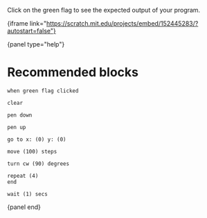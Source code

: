 Click on the green flag to see the expected output of your program.

{iframe link="https://scratch.mit.edu/projects/embed/152445283/?autostart=false"}

{panel type="help"}

# Recommended blocks

<pre><code class="scratch:split:random">when green flag clicked
</code></pre>

<pre><code class="scratch:split:random">clear

pen down

pen up
</code></pre>

<pre><code class="scratch:split:random">go to x: (0) y: (0)

move (100) steps

turn cw (90) degrees
</code></pre>

<pre><code class="scratch:split:random">repeat (4)
end

wait (1) secs
</code></pre>

{panel end}